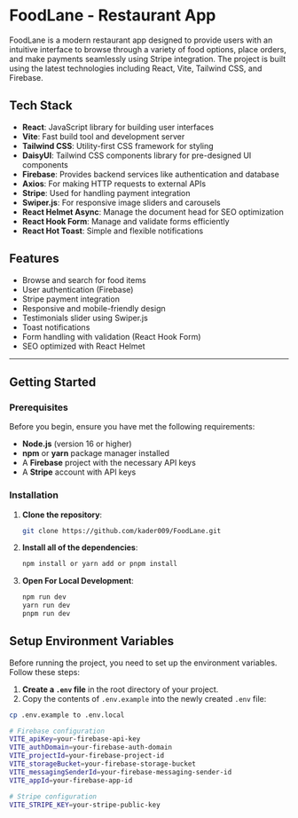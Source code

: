 # FoodLane - Restaurant App

FoodLane is a modern restaurant app designed to provide users with an intuitive interface to browse through a variety of food options, place orders, and make payments seamlessly using Stripe integration. The project is built using the latest technologies including React, Vite, Tailwind CSS, and Firebase.

## Tech Stack

- **React**: JavaScript library for building user interfaces
- **Vite**: Fast build tool and development server
- **Tailwind CSS**: Utility-first CSS framework for styling
- **DaisyUI**: Tailwind CSS components library for pre-designed UI components
- **Firebase**: Provides backend services like authentication and database
- **Axios**: For making HTTP requests to external APIs
- **Stripe**: Used for handling payment integration
- **Swiper.js**: For responsive image sliders and carousels
- **React Helmet Async**: Manage the document head for SEO optimization
- **React Hook Form**: Manage and validate forms efficiently
- **React Hot Toast**: Simple and flexible notifications


## Features

- Browse and search for food items
- User authentication (Firebase)
- Stripe payment integration
- Responsive and mobile-friendly design
- Testimonials slider using Swiper.js
- Toast notifications
- Form handling with validation (React Hook Form)
- SEO optimized with React Helmet

---

## Getting Started

### Prerequisites

Before you begin, ensure you have met the following requirements:

- **Node.js** (version 16 or higher)
- **npm** or **yarn** package manager installed
- A **Firebase** project with the necessary API keys
- A **Stripe** account with API keys

### Installation

1. **Clone the repository**:

   ```bash
   git clone https://github.com/kader009/FoodLane.git

2. **Install all of the dependencies**:

   ```bash
   npm install or yarn add or pnpm install

3. **Open For Local Development**:

   ```bash
   npm run dev
   yarn run dev
   pnpm run dev

## Setup Environment Variables

Before running the project, you need to set up the environment variables. Follow these steps:

1. **Create a `.env` file** in the root directory of your project.
2. Copy the contents of `.env.example` into the newly created `.env` file:

```bash
cp .env.example to .env.local  

# Firebase configuration
VITE_apiKey=your-firebase-api-key
VITE_authDomain=your-firebase-auth-domain
VITE_projectId=your-firebase-project-id
VITE_storageBucket=your-firebase-storage-bucket
VITE_messagingSenderId=your-firebase-messaging-sender-id
VITE_appId=your-firebase-app-id

# Stripe configuration
VITE_STRIPE_KEY=your-stripe-public-key

